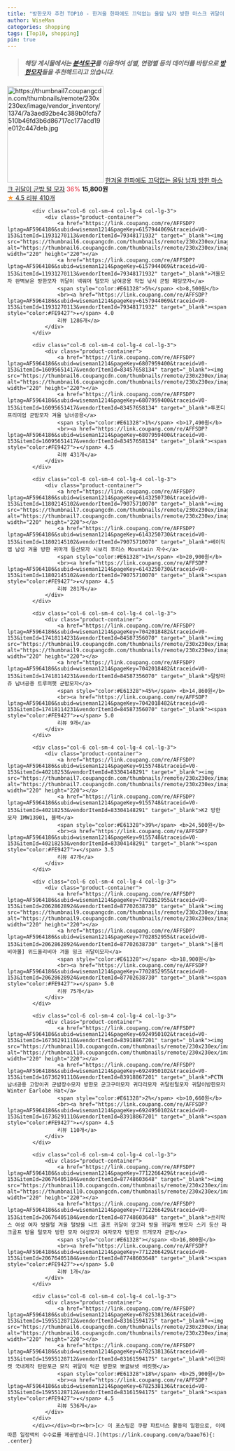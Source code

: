 ```yaml
---
title: "방한모자 추천 TOP10 - 한겨울 한파에도 끄덕없는 올탐 남자 방한 마스크 귀달이 군밤 털 모자"
author: WiseMan
categories: shopping
tags: [Top10, shopping]
pin: true
---
```


> ##### 해당 게시물에서는 [**분석도구**](https://itemscout.io/)를 이용하여 **성별**, **연령별** 등의 데이터를 바탕으로 [**방한모자**](https://link.coupang.com/a/baae76)들을 추천해드리고 있습니다.
<div class="container"><div class="row">
            <div class="col-6 col-sm-4 col-lg-4 col-lg-3">
                <div class="product-container">
                    <a href="https://link.coupang.com/re/AFFSDP?lptag=AF5964186&subid=wiseman1214&pageKey=7563433557&traceid=V0-153&itemId=19931201050&vendorItemId=87030738285" target="_blank"><img src="https://thumbnail7.coupangcdn.com/thumbnails/remote/230x230ex/image/vendor_inventory/1374/7a3aed92be4c389b0fcfa7510b46fd3b6d86717cc177acd19e012c447deb.jpg" alt="https://thumbnail7.coupangcdn.com/thumbnails/remote/230x230ex/image/vendor_inventory/1374/7a3aed92be4c389b0fcfa7510b46fd3b6d86717cc177acd19e012c447deb.jpg" width="220" height="220"></a>
                    <a href="https://link.coupang.com/re/AFFSDP?lptag=AF5964186&subid=wiseman1214&pageKey=7563433557&traceid=V0-153&itemId=19931201050&vendorItemId=87030738285" target="_blank">한겨울 한파에도 끄덕없는 올탐 남자 방한 마스크 귀달이 군밤 털 모자</a>
                    <span style="color:#E61328">36%</span> <b>15,800원</b>
                    <br><a href="https://link.coupang.com/re/AFFSDP?lptag=AF5964186&subid=wiseman1214&pageKey=7563433557&traceid=V0-153&itemId=19931201050&vendorItemId=87030738285" target="_blank"><span style="color:#FE9427">★</span> 4.5
                    리뷰 410개</a>
                </div>
            </div>
            
            <div class="col-6 col-sm-4 col-lg-4 col-lg-3">
                <div class="product-container">
                    <a href="https://link.coupang.com/re/AFFSDP?lptag=AF5964186&subid=wiseman1214&pageKey=6157944069&traceid=V0-153&itemId=11931270113&vendorItemId=79348171932" target="_blank"><img src="https://thumbnail6.coupangcdn.com/thumbnails/remote/230x230ex/image/vendor_inventory/3413/9a5c07608e367e1755e02f8c0faaaedf445a614b987307a6c60fe0e1f57d.jpg" alt="https://thumbnail6.coupangcdn.com/thumbnails/remote/230x230ex/image/vendor_inventory/3413/9a5c07608e367e1755e02f8c0faaaedf445a614b987307a6c60fe0e1f57d.jpg" width="220" height="220"></a>
                    <a href="https://link.coupang.com/re/AFFSDP?lptag=AF5964186&subid=wiseman1214&pageKey=6157944069&traceid=V0-153&itemId=11931270113&vendorItemId=79348171932" target="_blank">겨울모자 완벽보온 방한모자 귀달이 넥워머 털모자 남여공용 작업 낚시 군밤 패딩모자</a>
                    <span style="color:#E61328">5%</span> <b>8,500원</b>
                    <br><a href="https://link.coupang.com/re/AFFSDP?lptag=AF5964186&subid=wiseman1214&pageKey=6157944069&traceid=V0-153&itemId=11931270113&vendorItemId=79348171932" target="_blank"><span style="color:#FE9427">★</span> 4.0
                    리뷰 1286개</a>
                </div>
            </div>
            
            <div class="col-6 col-sm-4 col-lg-4 col-lg-3">
                <div class="product-container">
                    <a href="https://link.coupang.com/re/AFFSDP?lptag=AF5964186&subid=wiseman1214&pageKey=6807959400&traceid=V0-153&itemId=16095651417&vendorItemId=83457658134" target="_blank"><img src="https://thumbnail6.coupangcdn.com/thumbnails/remote/230x230ex/image/vendor_inventory/6da1/897b8c045b03974a93ab64510315b9af51e5169e462c7b699c761a75c91b.jpg" alt="https://thumbnail6.coupangcdn.com/thumbnails/remote/230x230ex/image/vendor_inventory/6da1/897b8c045b03974a93ab64510315b9af51e5169e462c7b699c761a75c91b.jpg" width="220" height="220"></a>
                    <a href="https://link.coupang.com/re/AFFSDP?lptag=AF5964186&subid=wiseman1214&pageKey=6807959400&traceid=V0-153&itemId=16095651417&vendorItemId=83457658134" target="_blank">투포디 프리미엄 군밤모자 겨울 남녀공용</a>
                    <span style="color:#E61328">1%</span> <b>17,490원</b>
                    <br><a href="https://link.coupang.com/re/AFFSDP?lptag=AF5964186&subid=wiseman1214&pageKey=6807959400&traceid=V0-153&itemId=16095651417&vendorItemId=83457658134" target="_blank"><span style="color:#FE9427">★</span> 4.5
                    리뷰 431개</a>
                </div>
            </div>
            
            <div class="col-6 col-sm-4 col-lg-4 col-lg-3">
                <div class="product-container">
                    <a href="https://link.coupang.com/re/AFFSDP?lptag=AF5964186&subid=wiseman1214&pageKey=6143250730&traceid=V0-153&itemId=11802145102&vendorItemId=79075710070" target="_blank"><img src="https://thumbnail7.coupangcdn.com/thumbnails/remote/230x230ex/image/vendor_inventory/b5b2/31b38fa91602a3b2b4481941c6354223e7f110f82ea38eb34cb0305edb74.jpg" alt="https://thumbnail7.coupangcdn.com/thumbnails/remote/230x230ex/image/vendor_inventory/b5b2/31b38fa91602a3b2b4481941c6354223e7f110f82ea38eb34cb0305edb74.jpg" width="220" height="220"></a>
                    <a href="https://link.coupang.com/re/AFFSDP?lptag=AF5964186&subid=wiseman1214&pageKey=6143250730&traceid=V0-153&itemId=11802145102&vendorItemId=79075710070" target="_blank">베이직엠 남성 겨울 방한 귀마개 등산모자 시보리 후리스 Mountain 자수</a>
                    <span style="color:#E61328">1%</span> <b>20,900원</b>
                    <br><a href="https://link.coupang.com/re/AFFSDP?lptag=AF5964186&subid=wiseman1214&pageKey=6143250730&traceid=V0-153&itemId=11802145102&vendorItemId=79075710070" target="_blank"><span style="color:#FE9427">★</span> 4.5
                    리뷰 281개</a>
                </div>
            </div>
            
            <div class="col-6 col-sm-4 col-lg-4 col-lg-3">
                <div class="product-container">
                    <a href="https://link.coupang.com/re/AFFSDP?lptag=AF5964186&subid=wiseman1214&pageKey=7042018482&traceid=V0-153&itemId=17418114231&vendorItemId=84587356070" target="_blank"><img src="https://thumbnail9.coupangcdn.com/thumbnails/remote/230x230ex/image/vendor_inventory/113a/e2e8213799a8b2f0b775825e353942c0bee1ba926f6aab9eb16fda24d593.jpg" alt="https://thumbnail9.coupangcdn.com/thumbnails/remote/230x230ex/image/vendor_inventory/113a/e2e8213799a8b2f0b775825e353942c0bee1ba926f6aab9eb16fda24d593.jpg" width="220" height="220"></a>
                    <a href="https://link.coupang.com/re/AFFSDP?lptag=AF5964186&subid=wiseman1214&pageKey=7042018482&traceid=V0-153&itemId=17418114231&vendorItemId=84587356070" target="_blank">말랑마쥬 남녀공용 트루퍼햇 군밤모자</a>
                    <span style="color:#E61328">45%</span> <b>14,860원</b>
                    <br><a href="https://link.coupang.com/re/AFFSDP?lptag=AF5964186&subid=wiseman1214&pageKey=7042018482&traceid=V0-153&itemId=17418114231&vendorItemId=84587356070" target="_blank"><span style="color:#FE9427">★</span> 5.0
                    리뷰 9개</a>
                </div>
            </div>
            
            <div class="col-6 col-sm-4 col-lg-4 col-lg-3">
                <div class="product-container">
                    <a href="https://link.coupang.com/re/AFFSDP?lptag=AF5964186&subid=wiseman1214&pageKey=9155748&traceid=V0-153&itemId=40218253&vendorItemId=83304148291" target="_blank"><img src="https://thumbnail7.coupangcdn.com/thumbnails/remote/230x230ex/image/vendor_inventory/cdb3/ab2c92f7b7eecb7f7272a861e38dcb0b505e1528d93c44ee9facf6969e43.jpg" alt="https://thumbnail7.coupangcdn.com/thumbnails/remote/230x230ex/image/vendor_inventory/cdb3/ab2c92f7b7eecb7f7272a861e38dcb0b505e1528d93c44ee9facf6969e43.jpg" width="220" height="220"></a>
                    <a href="https://link.coupang.com/re/AFFSDP?lptag=AF5964186&subid=wiseman1214&pageKey=9155748&traceid=V0-153&itemId=40218253&vendorItemId=83304148291" target="_blank">K2 방한 모자 IMW13901, 블랙</a>
                    <span style="color:#E61328">39%</span> <b>24,500원</b>
                    <br><a href="https://link.coupang.com/re/AFFSDP?lptag=AF5964186&subid=wiseman1214&pageKey=9155748&traceid=V0-153&itemId=40218253&vendorItemId=83304148291" target="_blank"><span style="color:#FE9427">★</span> 3.5
                    리뷰 47개</a>
                </div>
            </div>
            
            <div class="col-6 col-sm-4 col-lg-4 col-lg-3">
                <div class="product-container">
                    <a href="https://link.coupang.com/re/AFFSDP?lptag=AF5964186&subid=wiseman1214&pageKey=7702852955&traceid=V0-153&itemId=20628628924&vendorItemId=87702638730" target="_blank"><img src="https://thumbnail9.coupangcdn.com/thumbnails/remote/230x230ex/image/vendor_inventory/82cd/4d9a41b7b17127dfd5dc6b7cbe73294fc4e3baf1a8ae8536333a2f5518b5.jpg" alt="https://thumbnail9.coupangcdn.com/thumbnails/remote/230x230ex/image/vendor_inventory/82cd/4d9a41b7b17127dfd5dc6b7cbe73294fc4e3baf1a8ae8536333a2f5518b5.jpg" width="220" height="220"></a>
                    <a href="https://link.coupang.com/re/AFFSDP?lptag=AF5964186&subid=wiseman1214&pageKey=7702852955&traceid=V0-153&itemId=20628628924&vendorItemId=87702638730" target="_blank">[올리비아몰] 위드올리비아 겨울 밍크 귀달이모자</a>
                    <span style="color:#E61328"></span> <b>18,900원</b>
                    <br><a href="https://link.coupang.com/re/AFFSDP?lptag=AF5964186&subid=wiseman1214&pageKey=7702852955&traceid=V0-153&itemId=20628628924&vendorItemId=87702638730" target="_blank"><span style="color:#FE9427">★</span> 5.0
                    리뷰 75개</a>
                </div>
            </div>
            
            <div class="col-6 col-sm-4 col-lg-4 col-lg-3">
                <div class="product-container">
                    <a href="https://link.coupang.com/re/AFFSDP?lptag=AF5964186&subid=wiseman1214&pageKey=6924950102&traceid=V0-153&itemId=16736291110&vendorItemId=83918867201" target="_blank"><img src="https://thumbnail10.coupangcdn.com/thumbnails/remote/230x230ex/image/vendor_inventory/a5b1/92819f8cc18012794d3f3b9d49e3d48b432c546a0079677bba1ecfa591c4.png" alt="https://thumbnail10.coupangcdn.com/thumbnails/remote/230x230ex/image/vendor_inventory/a5b1/92819f8cc18012794d3f3b9d49e3d48b432c546a0079677bba1ecfa591c4.png" width="220" height="220"></a>
                    <a href="https://link.coupang.com/re/AFFSDP?lptag=AF5964186&subid=wiseman1214&pageKey=6924950102&traceid=V0-153&itemId=16736291110&vendorItemId=83918867201" target="_blank">PCTN 남녀공용 고양이귀 군밤장수모자 방한모 군고구마모자 귀다리모자 귀달린털모자 귀달이방한모자 Winter Earlobe Hat</a>
                    <span style="color:#E61328">2%</span> <b>10,660원</b>
                    <br><a href="https://link.coupang.com/re/AFFSDP?lptag=AF5964186&subid=wiseman1214&pageKey=6924950102&traceid=V0-153&itemId=16736291110&vendorItemId=83918867201" target="_blank"><span style="color:#FE9427">★</span> 4.5
                    리뷰 110개</a>
                </div>
            </div>
            
            <div class="col-6 col-sm-4 col-lg-4 col-lg-3">
                <div class="product-container">
                    <a href="https://link.coupang.com/re/AFFSDP?lptag=AF5964186&subid=wiseman1214&pageKey=7712266429&traceid=V0-153&itemId=20676405184&vendorItemId=87748603648" target="_blank"><img src="https://thumbnail10.coupangcdn.com/thumbnails/remote/230x230ex/image/vendor_inventory/91eb/634bffe64988c5311e2abe4e0ff41450a3e300c32f78d81375b61b82d306.jpg" alt="https://thumbnail10.coupangcdn.com/thumbnails/remote/230x230ex/image/vendor_inventory/91eb/634bffe64988c5311e2abe4e0ff41450a3e300c32f78d81375b61b82d306.jpg" width="220" height="220"></a>
                    <a href="https://link.coupang.com/re/AFFSDP?lptag=AF5964186&subid=wiseman1214&pageKey=7712266429&traceid=V0-153&itemId=20676405184&vendorItemId=87748603648" target="_blank">쓰리박스 여성 여자 방울털 겨울 털방울 니트 골프 귀달이 앙고라 방울 귀덮개 빵모자 스키 등산 파크골프 방울 털모자 방한 모자 여성모자 여자모자 방한모 뜨개모자 군밤</a>
                    <span style="color:#E61328"></span> <b>16,800원</b>
                    <br><a href="https://link.coupang.com/re/AFFSDP?lptag=AF5964186&subid=wiseman1214&pageKey=7712266429&traceid=V0-153&itemId=20676405184&vendorItemId=87748603648" target="_blank"><span style="color:#FE9427">★</span> 5.0
                    리뷰 1개</a>
                </div>
            </div>
            
            <div class="col-6 col-sm-4 col-lg-4 col-lg-3">
                <div class="product-container">
                    <a href="https://link.coupang.com/re/AFFSDP?lptag=AF5964186&subid=wiseman1214&pageKey=6782538136&traceid=V0-153&itemId=15955128712&vendorItemId=83161594175" target="_blank"><img src="https://thumbnail6.coupangcdn.com/thumbnails/remote/230x230ex/image/vendor_inventory/35d8/7492321a7db86b8e740ab255236da9e2afbae7a79746ee9ff828383b4539.jpg" alt="https://thumbnail6.coupangcdn.com/thumbnails/remote/230x230ex/image/vendor_inventory/35d8/7492321a7db86b8e740ab255236da9e2afbae7a79746ee9ff828383b4539.jpg" width="220" height="220"></a>
                    <a href="https://link.coupang.com/re/AFFSDP?lptag=AF5964186&subid=wiseman1214&pageKey=6782538136&traceid=V0-153&itemId=15955128712&vendorItemId=83161594175" target="_blank">이코마켓 국내제작 탄탄포근 모직 귀달이 턱끈 방한모 뽀글보넷 버킷햇</a>
                    <span style="color:#E61328">18%</span> <b>25,900원</b>
                    <br><a href="https://link.coupang.com/re/AFFSDP?lptag=AF5964186&subid=wiseman1214&pageKey=6782538136&traceid=V0-153&itemId=15955128712&vendorItemId=83161594175" target="_blank"><span style="color:#FE9427">★</span> 4.5
                    리뷰 536개</a>
                </div>
            </div>
            </div></div><br><br>[👉 이 포스팅은 쿠팡 파트너스 활동의 일환으로, 이에 따른 일정액의 수수료를 제공받습니다.](https://link.coupang.com/a/baae76){: .center}